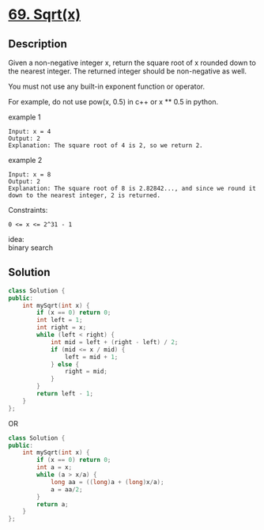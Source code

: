 # [69. Sqrt(x)](https://leetcode.com/problems/sqrtx/description/)


## Description


Given a non-negative integer x, return the square root of x rounded down to the nearest integer. The returned integer should be non-negative as well.

You must not use any built-in exponent function or operator.

For example, do not use pow(x, 0.5) in c++ or x ** 0.5 in python.

example 1
```
Input: x = 4
Output: 2
Explanation: The square root of 4 is 2, so we return 2.
```

example 2
```
Input: x = 8
Output: 2
Explanation: The square root of 8 is 2.82842..., and since we round it down to the nearest integer, 2 is returned.
```

Constraints:
```
0 <= x <= 2^31 - 1
```

idea:\
binary search

## Solution

```cpp  
class Solution {
public:
    int mySqrt(int x) {
        if (x == 0) return 0;
        int left = 1;
        int right = x;
        while (left < right) {
            int mid = left + (right - left) / 2;
            if (mid <= x / mid) {
                left = mid + 1;
            } else {
                right = mid;
            }
        }
        return left - 1;
    }
};
```

OR 
```cpp
class Solution {
public:
    int mySqrt(int x) {
        if (x == 0) return 0;
        int a = x;
        while (a > x/a) {
            long aa = ((long)a + (long)x/a);
            a = aa/2;
        }
        return a;
    }
};
```
